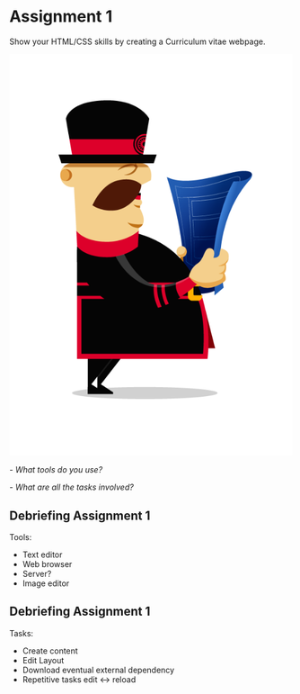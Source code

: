 # Assignment 1

Show your HTML/CSS skills by creating a Curriculum vitae webpage.

![](images/yeoman-plan.png)
<!-- .element: class="w-30 float-right" style="transform: scaleX(-1);" -->

*- What tools do you use?*

*- What are all the tasks involved?*



## Debriefing Assignment 1

Tools:

* Text editor
* Web browser
* Server?
* Image editor



## Debriefing Assignment 1

Tasks:

* Create content
* Edit Layout
* Download eventual external dependency
* Repetitive tasks edit <-> reload

